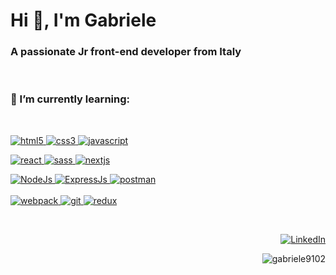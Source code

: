 <h1 align="left">Hi 👋, I'm Gabriele</h1>
<h3 align="left">A passionate Jr front-end developer from Italy</h3>

<br>

<h3 align="left">🌱 I’m currently learning:</h3>
<br>
<p align="left">
  <a href="https://www.w3.org/html/" target="_blank" rel="noreferrer"> 
    <img src="https://img.shields.io/badge/html5-%23E34F26.svg?style=for-the-badge&logo=html5&logoColor=white" alt="html5" /> </a> 
   <a href="https://www.w3schools.com/css/" target="_blank" rel="noreferrer"> 
  <img src="https://img.shields.io/badge/css3-%231572B6.svg?style=for-the-badge&logo=css3&logoColor=white" alt="css3"/> </a>
  <a href="https://developer.mozilla.org/en-US/docs/Web/JavaScript" target="_blank" rel="noreferrer"> 
 <img  src="https://img.shields.io/badge/javascript-%23323330.svg?style=for-the-badge&logo=javascript&logoColor=%23F7DF1E" alt="javascript" /> </a> 
  
  <br>
  
  <a href="https://reactjs.org/" target="_blank" rel="noreferrer"> <img src="https://img.shields.io/badge/react-%2320232a.svg?style=for-the-badge&logo=react&logoColor=%2361DAFB" alt="react" /> </a>
    <a href="https://sass-lang.com" target="_blank" rel="noreferrer"> 
    <img src="https://img.shields.io/badge/SASS-hotpink.svg?style=for-the-badge&logo=SASS&logoColor=white" alt="sass" /> </a>
  <a href="https://nextjs.org/" target="_blank" rel="noreferrer"> 
    <img src="https://img.shields.io/badge/Next-black?style=for-the-badge&logo=next.js&logoColor=white" alt="nextjs"/> </a> 

  
</p>

<p align="left"> 
  <a href="https://nodejs.org/it/" target="_blank" rel="noreferrer">
    <img src="https://img.shields.io/badge/node.js-6DA55F?style=for-the-badge&logo=node.js&logoColor=white" alt="NodeJs"/> </a>
   <a href="https://expressjs.com/" target="_blank" rel="noreferrer">
    <img src="https://img.shields.io/badge/express.js-%23404d59.svg?style=for-the-badge&logo=express&logoColor=%2361DAFB" alt="ExpressJs"/> </a>
  <a href="https://postman.com" target="_blank" rel="noreferrer"> 
  <img src="https://img.shields.io/badge/Postman-FF6C37?style=for-the-badge&logo=postman&logoColor=white" alt="postman" /> </a>
  
  <br>
  <br>
  
  <a href="https://webpack.js.org" target="_blank" rel="noreferrer"> 
    <img src="https://img.shields.io/badge/webpack-%238DD6F9.svg?style=for-the-badge&logo=webpack&logoColor=black" alt="webpack" /> </a>
  <a href="https://git-scm.com/" target="_blank" rel="noreferrer"> <img src="https://img.shields.io/badge/git-%23F05033.svg?style=for-the-badge&logo=git&logoColor=white" alt="git" /> </a>  
<a href="https://redux.js.org" target="_blank" rel="noreferrer"> 
  <img src="https://img.shields.io/badge/redux-%23593d88.svg?style=for-the-badge&logo=redux&logoColor=white" alt="redux" /> </a>
  
</p>

<!-- <p><img align="center" src="https://github-readme-stats.vercel.app/api/top-langs?username=gabriele9102&show_icons=true&theme=dark&cache_seconds=1800&locale=en&layout=compact" alt="gabriele9102" /></p> -->

<br>

<!-- <h3>⚡ Other programs: </h3>
<p align="left">
<a href="https://www.photoshop.com/en" target="_blank" rel="noreferrer">
    <img src="https://img.shields.io/badge/adobe%20photoshop-%2331A8FF.svg?style=for-the-badge&logo=adobe%20photoshop&logoColor=white" alt="photoshop" /> </a>
  <a href="https://www.adobe.com/in/products/illustrator.html" target="_blank" rel="noreferrer"> 
    <img src="https://img.shields.io/badge/adobe%20illustrator-%23FF9A00.svg?style=for-the-badge&logo=adobe%20illustrator&logoColor=white" alt="illustrator" /> </a>
  <a href="https://www.adobe.com/in/products/premiere.html" target="_blank" rel="noreferrer"> 
    <img src="https://img.shields.io/badge/Adobe%20Premiere%20Pro-9999FF.svg?style=for-the-badge&logo=Adobe%20Premiere%20Pro&logoColor=white" alt="premiere" /> </a>
</p>

<br> -->


<p align="right">   <a href="https://www.linkedin.com/in/gabriele-chiaramonte-6982a0254/" target="_blank" rel="noreferrer"> 
    <img src="https://img.shields.io/badge/linkedin-%230077B5.svg?style=for-the-badge&logo=linkedin&logoColor=white" alt="LinkedIn" /> </a>
</p>
  
  
<p align="right"> <img src="https://komarev.com/ghpvc/?username=gabriele9102&label=Profile%20views&color=0e75b6&style=flat" alt="gabriele9102" /> </p>
